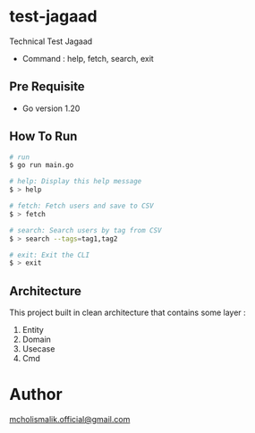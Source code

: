 # test-jagaad
Technical Test Jagaad
- Command : help, fetch, search, exit

## Pre Requisite
- Go version 1.20

## How To Run
``` bash
# run 
$ go run main.go

# help: Display this help message 
$ > help

# fetch: Fetch users and save to CSV 
$ > fetch

# search: Search users by tag from CSV 
$ > search --tags=tag1,tag2

# exit: Exit the CLI 
$ > exit
```

## Architecture 
This project built in clean architecture that contains some layer :
1. Entity   
2. Domain 
3. Usecase
4. Cmd

# Author
mcholismalik.official@gmail.com
